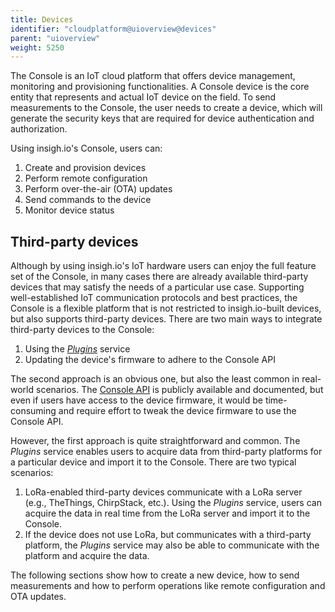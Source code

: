 ```yaml
---
title: Devices
identifier: "cloudplatform@uioverview@devices"
parent: "uioverview"
weight: 5250
---
```


The Console is an IoT cloud platform that offers device management, monitoring and provisioning functionalities. A Console device is the core entity that represents and actual IoT device on the field. To send measurements to the Console, the user needs to create a device, which will generate the security keys that are required for device authentication and authorization.

Using insigh.io's Console, users can:

1. Create and provision devices
1. Perform remote configuration
1. Perform over-the-air (OTA) updates
1. Send commands to the device
1. Monitor device status

## Third-party devices

Although by using insigh.io's IoT hardware users can enjoy the full feature set of the Console, in many cases there are already available third-party devices that may satisfy the needs of a particular use case. Supporting well-established IoT communication protocols and best practices, the Console is a flexible platform that is not restricted to insigh.io-built devices, but also supports third-party devices. There are two main ways to integrate third-party devices to the Console:

1. Using the [_Plugins_](/cloudplatform/ui/plugins/) service
1. Updating the device's firmware to adhere to the Console API

The second approach is an obvious one, but also the least common in real-world scenarios. The [Console API](/cloudplatform/api) is publicly available and documented, but even if users have access to the device firmware, it would be time-consuming and require effort to tweak the device firmware to use the Console API.

However, the first approach is quite straightforward and common. The _Plugins_ service enables users to acquire data from third-party platforms for a particular device and import it to the Console. There are two typical scenarios:

1. LoRa-enabled third-party devices communicate with a LoRa server (e.g., TheThings, ChirpStack, etc.). Using the _Plugins_ service, users can acquire the data in real time from the LoRa server and import it to the Console.
1. If the device does not use LoRa, but communicates with a third-party platform, the _Plugins_ service may also be able to communicate with the platform and acquire the data.

The following sections show how to create a new device, how to send measurements and how to perform operations like remote configuration and OTA updates.
